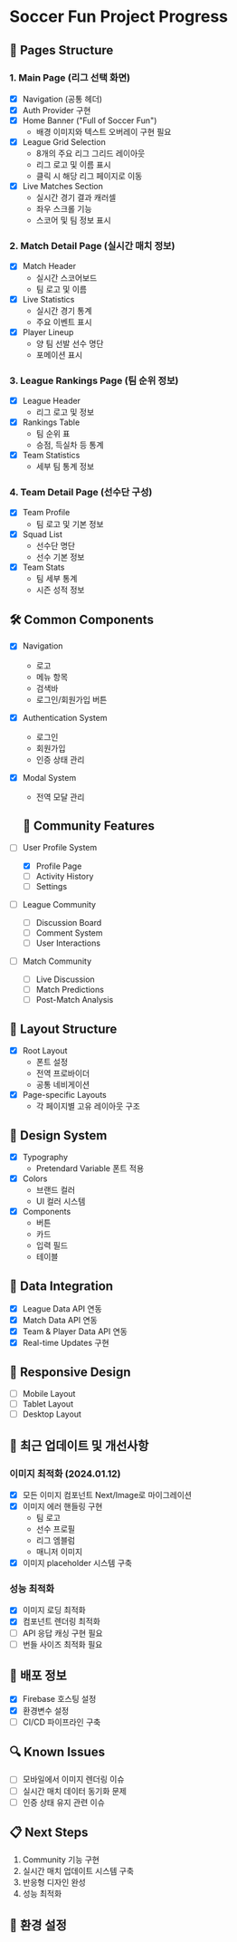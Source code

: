 # Soccer Fun Project Progress

## 📱 Pages Structure

### 1. Main Page (리그 선택 화면)

-   [x] Navigation (공통 헤더)
-   [x] Auth Provider 구현
-   [x] Home Banner ("Full of Soccer Fun")
    -   배경 이미지와 텍스트 오버레이 구현 필요
-   [x] League Grid Selection
    -   8개의 주요 리그 그리드 레이아웃
    -   리그 로고 및 이름 표시
    -   클릭 시 해당 리그 페이지로 이동
-   [x] Live Matches Section
    -   실시간 경기 결과 캐러셀
    -   좌우 스크롤 기능
    -   스코어 및 팀 정보 표시

### 2. Match Detail Page (실시간 매치 정보)

-   [x] Match Header
    -   실시간 스코어보드
    -   팀 로고 및 이름
-   [x] Live Statistics
    -   실시간 경기 통계
    -   주요 이벤트 표시
-   [x] Player Lineup
    -   양 팀 선발 선수 명단
    -   포메이션 표시

### 3. League Rankings Page (팀 순위 정보)

-   [x] League Header
    -   리그 로고 및 정보
-   [x] Rankings Table
    -   팀 순위 표
    -   승점, 득실차 등 통계
-   [x] Team Statistics
    -   세부 팀 통계 정보

### 4. Team Detail Page (선수단 구성)

-   [x] Team Profile
    -   팀 로고 및 기본 정보
-   [x] Squad List
    -   선수단 명단
    -   선수 기본 정보
-   [x] Team Stats
    -   팀 세부 통계
    -   시즌 성적 정보

## 🛠 Common Components

-   [x] Navigation
    -   로고
    -   메뉴 항목
    -   검색바
    -   로그인/회원가입 버튼
-   [x] Authentication System
    -   로그인
    -   회원가입
    -   인증 상태 관리
-   [x] Modal System

    -   전역 모달 관리

    ## 👥 Community Features

-   [ ] User Profile System
    -   [x] Profile Page
    -   [ ] Activity History
    -   [ ] Settings
-   [ ] League Community
    -   [ ] Discussion Board
    -   [ ] Comment System
    -   [ ] User Interactions
-   [ ] Match Community
    -   [ ] Live Discussion
    -   [ ] Match Predictions
    -   [ ] Post-Match Analysis

## 📐 Layout Structure

-   [x] Root Layout
    -   폰트 설정
    -   전역 프로바이더
    -   공통 네비게이션
-   [x] Page-specific Layouts
    -   각 페이지별 고유 레이아웃 구조

## 🎨 Design System

-   [x] Typography
    -   Pretendard Variable 폰트 적용
-   [x] Colors
    -   브랜드 컬러
    -   UI 컬러 시스템
-   [x] Components
    -   버튼
    -   카드
    -   입력 필드
    -   테이블

## 🔄 Data Integration

-   [x] League Data API 연동
-   [x] Match Data API 연동
-   [x] Team & Player Data API 연동
-   [x] Real-time Updates 구현

## 📱 Responsive Design

-   [ ] Mobile Layout
-   [ ] Tablet Layout
-   [ ] Desktop Layout

## 🔧 최근 업데이트 및 개선사항

### 이미지 최적화 (2024.01.12)

-   [x] 모든 이미지 컴포넌트 Next/Image로 마이그레이션
-   [x] 이미지 에러 핸들링 구현
    -   팀 로고
    -   선수 프로필
    -   리그 엠블럼
    -   매니저 이미지
-   [x] 이미지 placeholder 시스템 구축

### 성능 최적화

-   [x] 이미지 로딩 최적화
-   [x] 컴포넌트 렌더링 최적화
-   [ ] API 응답 캐싱 구현 필요
-   [ ] 번들 사이즈 최적화 필요

## 🚀 배포 정보

-   [x] Firebase 호스팅 설정
-   [x] 환경변수 설정
-   [ ] CI/CD 파이프라인 구축

## 🔍 Known Issues

-   [ ] 모바일에서 이미지 렌더링 이슈
-   [ ] 실시간 매치 데이터 동기화 문제
-   [ ] 인증 상태 유지 관련 이슈

## 📋 Next Steps

1. Community 기능 구현
2. 실시간 매치 업데이트 시스템 구축
3. 반응형 디자인 완성
4. 성능 최적화

## 🔑 환경 설정

```bash

```
